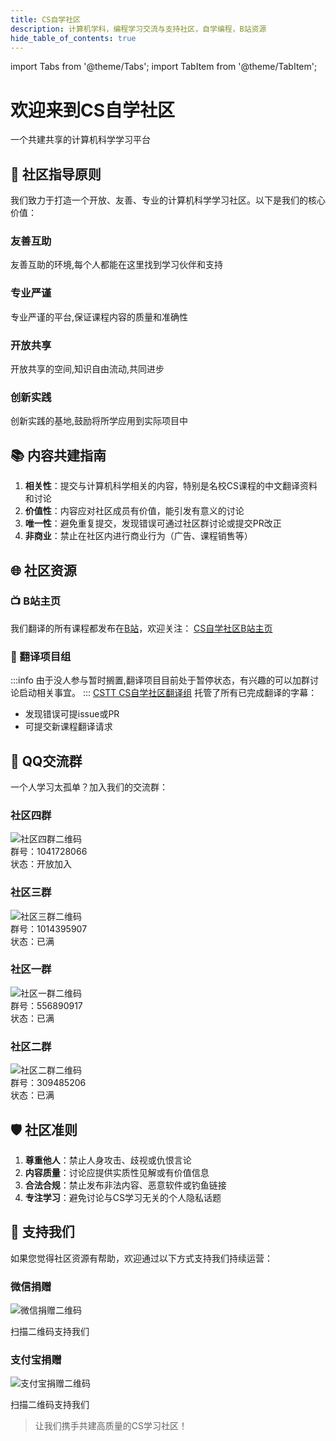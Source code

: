 ```yaml
---
title: CS自学社区
description: 计算机学科，编程学习交流与支持社区，自学编程，B站资源
hide_table_of_contents: true
---
```

import Tabs from '@theme/Tabs';
import TabItem from '@theme/TabItem';


<div style={{textAlign: 'center', marginBottom: '2rem'}}>
  <h1>欢迎来到CS自学社区</h1>
  <p>一个共建共享的计算机科学学习平台</p>
</div>

## 🌟 社区指导原则

我们致力于打造一个开放、友善、专业的计算机科学学习社区。以下是我们的核心价值：

<div className="row">
  <div className="col col--6">
    <div className="card" style={{padding: '1rem', marginBottom: '1rem'}}>
      <h3>友善互助</h3>
      <p>友善互助的环境,每个人都能在这里找到学习伙伴和支持</p>
    </div>
  </div>
  <div className="col col--6">
    <div className="card" style={{padding: '1rem', marginBottom: '1rem'}}>
      <h3>专业严谨</h3>
      <p>专业严谨的平台,保证课程内容的质量和准确性</p>
    </div>
  </div>
  <div className="col col--6">
    <div className="card" style={{padding: '1rem', marginBottom: '1rem'}}>
      <h3>开放共享</h3>
      <p>开放共享的空间,知识自由流动,共同进步</p>
    </div>
  </div>
  <div className="col col--6">
    <div className="card" style={{padding: '1rem', marginBottom: '1rem'}}>
      <h3>创新实践</h3>
      <p>创新实践的基地,鼓励将所学应用到实际项目中</p>
    </div>
  </div>
</div>

## 📚 内容共建指南

1. **相关性**：提交与计算机科学相关的内容，特别是名校CS课程的中文翻译资料和讨论
2. **价值性**：内容应对社区成员有价值，能引发有意义的讨论
3. **唯一性**：避免重复提交，发现错误可通过社区群讨论或提交PR改正
4. **非商业**：禁止在社区内进行商业行为（广告、课程销售等）


## 🌐 社区资源


### 📺 B站主页
我们翻译的所有课程都发布在[B站](https://space.bilibili.com/526939229)，欢迎关注：
[CS自学社区B站主页](https://space.bilibili.com/526939229)


### 📝 翻译项目组
:::info
由于没人参与暂时搁置,翻译项目目前处于暂停状态，有兴趣的可以加群讨论启动相关事宜。
:::
[CSTT CS自学社区翻译组](https://github.com/mengsun66/CSTT) 托管了所有已完成翻译的字幕：
- 发现错误可提issue或PR
- 可提交新课程翻译请求

## 👥 QQ交流群
一个人学习太孤单？加入我们的交流群：

<Tabs>
  <TabItem value="group4" label="社区四群" default>
    <div style={{
      display: 'flex', 
      flexDirection: 'column', 
      alignItems: 'center', 
      padding: '1rem', 
      textAlign: 'center'
    }}>
      <h3 style={{marginBottom: '1rem', color: '#2c3e50'}}>社区四群</h3>
      <img src="/img/qrcode4.png" alt="社区四群二维码" style={{
        width: '180px', 
        height: '180px', 
        borderRadius: '10px', 
        boxShadow: '0 4px 6px rgba(0,0,0,0.1)',
        marginBottom: '0.75rem'
      }}/>
      <div style={{
        display: 'flex', 
        flexDirection: 'column', 
        alignItems: 'center',
        gap: '0.5rem'
      }}>
        <div style={{
          backgroundColor: '#f1f1f1', 
          padding: '0.5rem 1rem', 
          borderRadius: '20px',
          fontSize: '0.9rem',
          color: '#333'
        }}>
          群号：1041728066
        </div>
        <div style={{
          backgroundColor: '#4CAF50', 
          color: 'white', 
          padding: '0.5rem 1rem', 
          borderRadius: '20px',
          fontWeight: 'bold',
          fontSize: '0.9rem'
        }}>
          状态：开放加入
        </div>
      </div>
    </div>
  </TabItem>
  
  <TabItem value="group3" label="社区三群">
    <div style={{
      display: 'flex', 
      flexDirection: 'column', 
      alignItems: 'center', 
      padding: '1rem', 
      textAlign: 'center'
    }}>
      <h3 style={{marginBottom: '1rem', color: '#2c3e50'}}>社区三群</h3>
      <img src="/img/qrcode3.png" alt="社区三群二维码" style={{
        width: '180px', 
        height: '180px', 
        borderRadius: '10px', 
        boxShadow: '0 4px 6px rgba(0,0,0,0.1)',
        marginBottom: '0.75rem'
      }}/>
      <div style={{
        display: 'flex', 
        flexDirection: 'column', 
        alignItems: 'center',
        gap: '0.5rem'
      }}>
        <div style={{
          backgroundColor: '#FF9800', 
          color: 'white', 
          padding: '0.5rem 1rem', 
          borderRadius: '20px',
          fontWeight: 'bold',
          fontSize: '0.9rem'
        }}>
          群号：1014395907
        </div>
        <div style={{
          backgroundColor: '#4CAF50', 
          color: 'white', 
          padding: '0.5rem 1rem', 
          borderRadius: '20px',
          fontWeight: 'bold',
          fontSize: '0.9rem'
        }}>
          状态：已满
        </div>
      </div>
    </div>
  </TabItem>
  
  <TabItem value="group1" label="社区一群">
    <div style={{
      display: 'flex', 
      flexDirection: 'column', 
      alignItems: 'center', 
      padding: '1rem', 
      textAlign: 'center'
    }}>
      <h3 style={{marginBottom: '1rem', color: '#2c3e50'}}>社区一群</h3>
      <img src="/img/qrcode1.png" alt="社区一群二维码" style={{
        width: '180px', 
        height: '180px', 
        borderRadius: '10px', 
        boxShadow: '0 4px 6px rgba(0,0,0,0.1)',
        marginBottom: '0.75rem'
      }}/>
      <div style={{
        display: 'flex', 
        flexDirection: 'column', 
        alignItems: 'center',
        gap: '0.5rem'
      }}>
        <div style={{
          backgroundColor: '#f1f1f1', 
          padding: '0.5rem 1rem', 
          borderRadius: '20px',
          fontSize: '0.9rem',
          color: '#333'
        }}>
          群号：556890917
        </div>
        <div style={{
          backgroundColor: '#FF9800', 
          color: 'white', 
          padding: '0.5rem 1rem', 
          borderRadius: '20px',
          fontWeight: 'bold',
          fontSize: '0.9rem'
        }}>
          状态：已满
        </div>
      </div>
    </div>
  </TabItem>
  
  <TabItem value="group2" label="社区二群">
    <div style={{
      display: 'flex', 
      flexDirection: 'column', 
      alignItems: 'center', 
      padding: '1rem', 
      textAlign: 'center'
    }}>
      <h3 style={{marginBottom: '1rem', color: '#2c3e50'}}>社区二群</h3>
      <img src="/img/qrcode2.png" alt="社区二群二维码" style={{
        width: '180px', 
        height: '180px', 
        borderRadius: '10px', 
        boxShadow: '0 4px 6px rgba(0,0,0,0.1)',
        marginBottom: '0.75rem'
      }}/>
      <div style={{
        display: 'flex', 
        flexDirection: 'column', 
        alignItems: 'center',
        gap: '0.5rem'
      }}>
        <div style={{
          backgroundColor: '#f1f1f1', 
          padding: '0.5rem 1rem', 
          borderRadius: '20px',
          fontSize: '0.9rem',
          color: '#333'
        }}>
          群号：309485206
        </div>
        <div style={{
          backgroundColor: '#FF9800', 
          color: 'white', 
          padding: '0.5rem 1rem', 
          borderRadius: '20px',
          fontWeight: 'bold',
          fontSize: '0.9rem'
        }}>
          状态：已满
        </div>
      </div>
    </div>
  </TabItem>
</Tabs>


## 🛡️ 社区准则

1. **尊重他人**：禁止人身攻击、歧视或仇恨言论
2. **内容质量**：讨论应提供实质性见解或有价值信息
3. **合法合规**：禁止发布非法内容、恶意软件或钓鱼链接
4. **专注学习**：避免讨论与CS学习无关的个人隐私话题

## 💖 支持我们

如果您觉得社区资源有帮助，欢迎通过以下方式支持我们持续运营：

<div className="row">
  <div className="col col--6">
    <div className="card" style={{padding: '1rem', textAlign: 'center'}}>
      <h3>微信捐赠</h3>
      <img src="/img/wechat-pay-qrcode.jpg" alt="微信捐赠二维码" style={{width: '200px', margin: '0 auto'}}/>
      <p>扫描二维码支持我们</p>
    </div>
  </div>
  <div className="col col--6">
    <div className="card" style={{padding: '1rem', textAlign: 'center'}}>
      <h3>支付宝捐赠</h3>
      <img src="/img/alipay-qrcode.jpg" alt="支付宝捐赠二维码" style={{width: '200px', margin: '0 auto'}}/>
      <p>扫描二维码支持我们</p>
    </div>
  </div>
</div>

> 让我们携手共建高质量的CS学习社区！